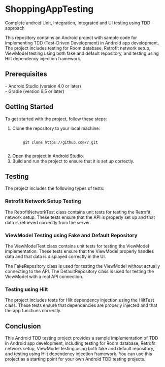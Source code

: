 # ShoppingAppTesting
Complete android Unit, Integration, Integrated and UI testing using TDD approach

This repository contains an Android project with sample code for implementing TDD (Test-Driven Development) in Android app development. The project includes testing for Room database, Retrofit network setup, ViewModel testing using both fake and default repository, and testing using Hilt dependency injection framework.

<h2>Prerequisites</h2>
- Android Studio (version 4.0 or later) <br>
- Gradle (version 6.5 or later)
<h2>Getting Started</h2>
To get started with the project, follow these steps:

1. Clone the repository to your local machine:
<pre>
    <code>
        git clone https://github.com/<username>/<repository-name>.git
    </code>
</pre>

2. Open the project in Android Studio.
3. Build and run the project to ensure that it is set up correctly.

<h2>Testing</h2>
The project includes the following types of tests:

<h3>Retrofit Network Setup Testing</h3>
The RetrofitNetworkTest class contains unit tests for testing the Retrofit network setup. These tests ensure that the API is properly set up and that data is retrieved correctly from the server.

<h3>ViewModel Testing using Fake and Default Repository</h3>
The ViewModelTest class contains unit tests for testing the ViewModel implementation. These tests ensure that the ViewModel properly handles data and that data is displayed correctly in the UI.

The FakeRepository class is used for testing the ViewModel without actually connecting to the API. The DefaultRepository class is used for testing the ViewModel with a real API connection.

<h3>Testing using Hilt</h3>
The project includes tests for Hilt dependency injection using the HiltTest class. These tests ensure that dependencies are properly injected and that the app functions correctly.

<h2>Conclusion</h2>
This Android TDD testing project provides a sample implementation of TDD in Android app development, including testing for Room database, Retrofit network setup, ViewModel testing using both fake and default repository, and testing using Hilt dependency injection framework. You can use this project as a starting point for your own Android TDD testing projects.




